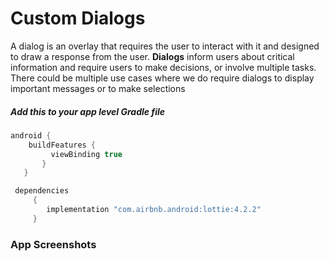 # Custom Dialogs
A dialog is an overlay that requires the user to interact with it and designed to draw a response from the user. **Dialogs** inform users about critical information and require users to make decisions, or involve multiple tasks. There could be multiple use cases where we do require dialogs to display important messages or to make selections

##### Add this to your app level Gradle file
 ```java
 android {
	 buildFeatures {  
		  viewBinding true  
		}
	}
```
```java
 dependencies 
	 {
		implementation "com.airbnb.android:lottie:4.2.2"
	 }
```

### App Screenshots
